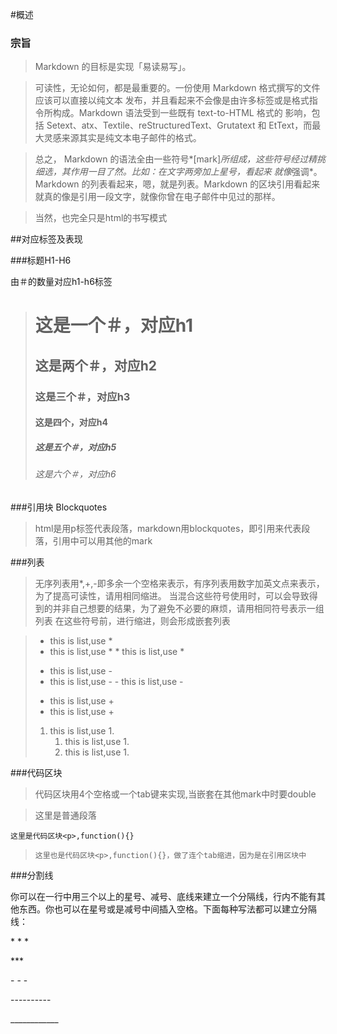 #概述

<h3>宗旨</h3>

>Markdown 的目标是实现「易读易写」。

>可读性，无论如何，都是最重要的。一份使用 Markdown 格式撰写的文件应该可以直接以纯文本
发布，并且看起来不会像是由许多标签或是格式指令所构成。Markdown 语法受到一些既有 text-to-HTML 格式的
影响，包括 Setext、atx、Textile、reStructuredText、Grutatext 和 EtText，而最大灵感来源其实是纯文本电子邮件的格式。

>总之， Markdown 的语法全由一些符号*\[mark\]*所组成，这些符号经过精挑细选，其作用一目了然。比如：在文字两旁加上星号，看起来
就像*强调*。Markdown 的列表看起来，嗯，就是列表。Markdown 的区块引用看起来就真的像是引用一段文字，就像你曾在电子邮件中见过的那样。

>当然，也完全只是html的书写模式

##对应标签及表现

###标题H1-H6

由＃的数量对应h1-h6标签
> # 这是一个＃，对应h1
> ## 这是两个＃，对应h2
> ### 这是三个＃，对应h3
> #### 这是四个，对应h4
> ##### 这是五个＃，对应h5
> ###### 这是六个＃，对应h6

###引用块 Blockquotes
> html是用p标签代表段落，markdown用blockquotes，即引用来代表段落，引用中可以用其他的mark

###列表
> 无序列表用\*,+,-即多余一个空格来表示，有序列表用数字加英文点来表示，为了提高可读性，请用相同缩进。
当混合这些符号使用时，可以会导致得到的并非自己想要的结果，为了避免不必要的麻烦，请用相同符号表示一组列表
在这些符号前，进行缩进，则会形成嵌套列表

> *   this is list,use *
>   *   this is list,use *
>     *   this is list,use *
>
> -   this is list,use -
>   -   this is list,use -
>     -   this is list,use -
>
> +   this is list,use +
>   +   this is list,use +
>
> 1.  this is list,use 1.
>     1.  this is list,use 1.
>       1.  this is list,use 1.

###代码区块

> 代码区块用4个空格或一个tab键来实现,当嵌套在其他mark中时要double

>  这里是普通段落

    这里是代码区块<p>,function(){}

>     这里也是代码区块<p>,function(){}，做了连个tab缩进，因为是在引用区块中

###分割线

你可以在一行中用三个以上的星号、减号、底线来建立一个分隔线，行内不能有其他东西。你也可以在星号或是减号中间插入空格。下面每种写法都可以建立分隔线：
  
  \* * *
  
  \***
  
  \- - - 
  
  \----------
  
  \____________
  
>
>


